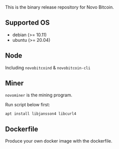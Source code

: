 
This is the binary release repository for Novo Bitcoin.

## Supported OS

* debian (>= 10.11)
* ubuntu (>= 20.04)

## Node

Including `novobitcoind` & `novobitcoin-cli`

## Miner

`novominer` is the mining program.

Run script below first:

```
apt install libjansson4 libcurl4
```

## Dockerfile

Produce your own docker image with the dockerfile.
